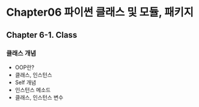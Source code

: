 # Chapter06 파이썬 클래스 및 모듈, 패키지

## Chapter 6-1. Class
### 클래스 개념
- OOP란?
- 클래스, 인스턴스
- Self 개념
- 인스턴스 메소드
- 클래스, 인스턴스 변수